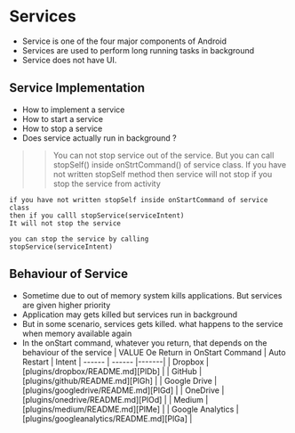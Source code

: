 # Services
- Service is one of the four major components of Android
- Services are used to perform long running tasks in background
- Service does not have UI.

## Service Implementation
- How to implement a service
- How to start a service
- How to stop a service
- Does service actually run in background ?

>> You can not stop service out of the service. But you can call stopSelf() inside onStrtCommand() of service class.
If you have not written stopSelf method then service will not stop if you stop the service from activity

```
if you have not written stopSelf inside onStartCommand of service class
then if you calll stopService(serviceIntent)
It will not stop the service

you can stop the service by calling
stopService(serviceIntent)
```

## Behaviour of Service
- Sometime due to out of memory system kills applications. But services are given higher priority
- Application may gets killed but services run in background
- But in some scenario, services gets killed. what happens to the service when memory available again
- In the onStart command, whatever you return, that depends on the behaviour of the service
| VALUE Oe Return in OnStart Command | Auto Restart | Intent
| ------ | ------ |-------|
| Dropbox | [plugins/dropbox/README.md][PlDb] |
| GitHub | [plugins/github/README.md][PlGh] |
| Google Drive | [plugins/googledrive/README.md][PlGd] |
| OneDrive | [plugins/onedrive/README.md][PlOd] |
| Medium | [plugins/medium/README.md][PlMe] |
| Google Analytics | [plugins/googleanalytics/README.md][PlGa] |